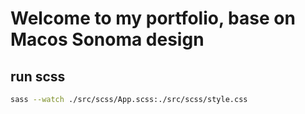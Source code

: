 # Welcome to my portfolio, base on Macos Sonoma design

## run scss

```bash
sass --watch ./src/scss/App.scss:./src/scss/style.css
```
